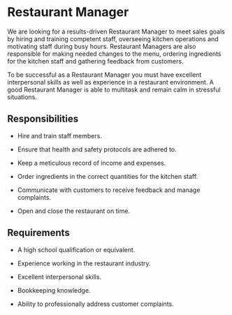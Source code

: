 # Restaurant Manager

We are looking for a results-driven Restaurant Manager to meet sales goals by hiring and training competent staff, overseeing kitchen operations and motivating staff during busy hours. Restaurant Managers are also responsible for making needed changes to the menu, ordering ingredients for the kitchen staff and gathering feedback from customers.

To be successful as a Restaurant Manager you must have excellent interpersonal skills as well as experience in a restaurant environment. A good Restaurant Manager is able to multitask and remain calm in stressful situations.

## Responsibilities

* Hire and train staff members.

* Ensure that health and safety protocols are adhered to.

* Keep a meticulous record of income and expenses.

* Order ingredients in the correct quantities for the kitchen staff.

* Communicate with customers to receive feedback and manage complaints.

* Open and close the restaurant on time.

## Requirements

* A high school qualification or equivalent.

* Experience working in the restaurant industry.

* Excellent interpersonal skills.

* Bookkeeping knowledge.

* Ability to professionally address customer complaints.

